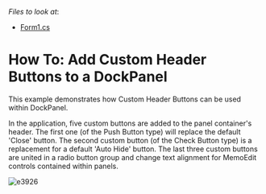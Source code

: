 <!-- default file list -->
*Files to look at*:

* [Form1.cs](./CS/CustomHeaderButtonsExample/Form1.cs)
<!-- default file list end -->

# How To: Add Custom Header Buttons to a DockPanel


<p>This example demonstrates how Custom Header Buttons can be used within DockPanel.</p><p>In the application, five custom buttons are added to the panel container's header. The first one (of the Push Button type) will replace the default 'Close' button. The second custom button (of the Check Button type) is a replacement for a default 'Auto Hide' button. The last three custom buttons are united in a radio button group and change text alignment for MemoEdit controls contained within panels.</p>

![e3926](https://user-images.githubusercontent.com/13340473/111774628-c7ac7a80-88c0-11eb-9a56-cc3f158db54e.png)

<br/>


